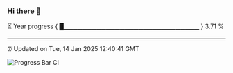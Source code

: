 ### Hi there 👋

⏳ Year progress { █▁▁▁▁▁▁▁▁▁▁▁▁▁▁▁▁▁▁▁▁▁▁▁▁▁▁▁▁▁ } 3.71 %

---

⏰ Updated on Tue, 14 Jan 2025 12:40:41 GMT

![Progress Bar CI](https://github.com/ZhaoGui/ZhaoGui/workflows/Progress%20Bar%20CI/badge.svg)

